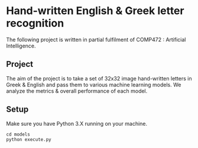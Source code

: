 # Hand-written English & Greek letter recognition

The following project is written in partial fulfilment of COMP472 : Artificial Intelligence.

## Project
The aim of the project is to take a set of 32x32 image hand-written letters in Greek & English and pass them to various machine learning models. We analyze the metrics & overall performance of each model.

## Setup
Make sure you have Python 3.X running on your machine.

```
cd models
python execute.py
```
